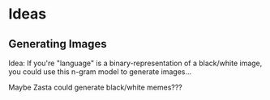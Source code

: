 # Ideas

## Generating Images

Idea: If you're "language" is a binary-representation of a black/white image, you could use this n-gram model to generate images...

Maybe Zasta could generate black/white memes???